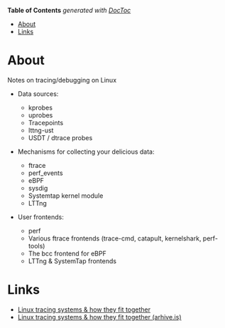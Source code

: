 <!-- START doctoc generated TOC please keep comment here to allow auto update -->
<!-- DON'T EDIT THIS SECTION, INSTEAD RE-RUN doctoc TO UPDATE -->
**Table of Contents**  *generated with [DocToc](https://github.com/thlorenz/doctoc)*

- [About](#about)
- [Links](#links)

<!-- END doctoc generated TOC please keep comment here to allow auto update -->

# About

Notes on tracing/debugging on Linux

* Data sources:
  * kprobes
  * uprobes
  * Tracepoints
  * lttng-ust
  * USDT / dtrace probes
  
* Mechanisms for collecting your delicious data:
  * ftrace
  * perf_events
  * eBPF
  * sysdig
  * Systemtap kernel module
  * LTTng
  
* User frontends:
  * perf
  * Various ftrace frontends (trace-cmd, catapult, kernelshark, perf-tools)
  * The bcc frontend for eBPF
  * LTTng & SystemTap frontends

# Links

* [Linux tracing systems & how they fit together](https://jvns.ca/blog/2017/07/05/linux-tracing-systems/)
* [Linux tracing systems & how they fit together (arhive.is)](http://archive.is/h0Hia)
